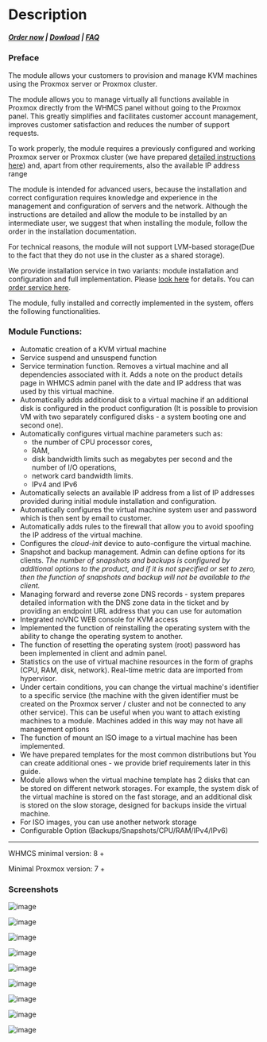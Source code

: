 # Description

#####  [Order now](https://puqcloud.com/index.php?rp=/store/whmcs-module-proxmox-kvm) | [Dowload](https://download.puqcloud.com/WHMCS/servers/PUQ_WHMCS-Proxmox-KVM/) | [FAQ](https://faq.puqcloud.com/)

### Preface

The module allows your customers to provision and manage KVM machines using the Proxmox server or Proxmox cluster.

The module allows you to manage virtually all functions available in Proxmox directly from the WHMCS panel without going to the Proxmox panel. This greatly simplifies and facilitates customer account management, improves customer satisfaction and reduces the number of support requests.

To work properly, the module requires a previously configured and working Proxmox server or Proxmox cluster (we have prepared [detailed instructions here](https://doc.puq.info/books/proxmoxkvm-whmcs-module/chapter/installation-and-configuration-guide)) and, apart from other requirements, also the available IP address range

The module is intended for advanced users, because the installation and correct configuration requires knowledge and experience in the management and configuration of servers and the network. Although the instructions are detailed and allow the module to be installed by an intermediate user, we suggest that when installing the module, follow the order in the installation documentation.

For technical reasons, the module will not support LVM-based storage(Due to the fact that they do not use in the cluster as a shared storage).

We provide installation service in two variants: module installation and configuration and full implementation. Please [look here](https://panel.puqcloud.com/link.php?id=27) for details. You can [order service here](https://panel.puqcloud.com/index.php?rp=/store/whmcs-module-proxmox-kvm/whmcs-proxmox-kvm-installation-service).

The module, fully installed and correctly implemented in the system, offers the following functionalities.

### Module Functions:

- Automatic creation of a KVM virtual machine
- Service suspend and unsuspend function
- Service termination function. Removes a virtual machine and all dependencies associated with it. Adds a note on the product details page in WHMCS admin panel with the date and IP address that was used by this virtual machine.
- Automatically adds additional disk to a virtual machine if an additional disk is configured in the product configuration (It is possible to provision VM with two separately configured disks - a system booting one and second one).
- Automatically configures virtual machine parameters such as: 
    - the number of CPU processor cores,
    - RAM,
    - disk bandwidth limits such as megabytes per second and the number of I/O operations,
    - network card bandwidth limits.
    - IPv4 and IPv6
- Automatically selects an available IP address from a list of IP addresses provided during initial module installation and configuration.
- Automatically configures the virtual machine system user and password which is then sent by email to customer.
- Automatically adds rules to the firewall that allow you to avoid spoofing the IP address of the virtual machine.
- Configures the *cloud-init* device to auto-configure the virtual machine.
- Snapshot and backup management. Admin can define options for its clients. *The number of snapshots and backups is configured by additional options to the product, and if it is not specified or set to zero, then the function of snapshots and backup will not be available to the client.*
- Managing forward and reverse zone DNS records - system prepares detailed information with the DNS zone data in the ticket and by providing an endpoint URL address that you can use for automation
- Integrated noVNC WEB console for KVM access
- Implemented the function of reinstalling the operating system with the ability to change the operating system to another.
- The function of resetting the operating system (root) password has been implemented in client and admin panel.
- Statistics on the use of virtual machine resources in the form of graphs (CPU, RAM, disk, network). Real-time metric data are imported from hypervisor.
- Under certain conditions, you can change the virtual machine's identifier to a specific service (the machine with the given identifier must be created on the Proxmox server / cluster and not be connected to any other service). This can be useful when you want to attach existing machines to a module. Machines added in this way may not have all management options
- The function of mount an ISO image to a virtual machine has been implemented.
- We have prepared templates for the most common distributions but You can create additional ones - we provide brief requirements later in this guide.
- Module allows when the virtual machine template has 2 disks that can be stored on different network storages. For example, the system disk of the virtual machine is stored on the fast storage, and an additional disk is stored on the slow storage, designed for backups inside the virtual machine.
- For ISO images, you can use another network storage
- Configurable Option (Backups/Snapshots/CPU/RAM/IPv4/IPv6)


- - - - - -

WHMCS minimal version: 8 +

Minimal Proxmox version: 7 +

### Screenshots

![image](https://github.com/PUQ-sp-z-o-o/WHMCS-Module-Proxmox-KVM/assets/81689153/2efc1e27-0662-48f1-abce-4c20c408fb1c)

![image](https://github.com/PUQ-sp-z-o-o/WHMCS-Module-Proxmox-KVM/assets/81689153/52a2a142-e938-42df-9748-f939748d3ab9)

![image](https://github.com/PUQ-sp-z-o-o/WHMCS-Module-Proxmox-KVM/assets/81689153/a905839b-34fd-4792-8576-185e4f0a6b3c)

![image](https://github.com/PUQ-sp-z-o-o/WHMCS-Module-Proxmox-KVM/assets/81689153/e2ef55be-0691-4c4b-92f5-61b8ce2023b1)

![image](https://github.com/PUQ-sp-z-o-o/WHMCS-Module-Proxmox-KVM/assets/81689153/030eb710-b3e5-4ce7-83ec-7dd2c3dd37ce)

![image](https://github.com/PUQ-sp-z-o-o/WHMCS-Module-Proxmox-KVM/assets/81689153/fd56f743-8d6e-4c58-bbae-f4a04cfc9473)

![image](https://github.com/PUQ-sp-z-o-o/WHMCS-Module-Proxmox-KVM/assets/81689153/48fb7a12-cd3c-48d2-a61f-73e3986558e4)

![image](https://github.com/PUQ-sp-z-o-o/WHMCS-Module-Proxmox-KVM/assets/81689153/865e0a15-58a3-4763-ad6c-58f1e5f4159e)

![image](https://github.com/PUQ-sp-z-o-o/WHMCS-Module-Proxmox-KVM/assets/81689153/d97c7c7d-e7f8-4d1c-a5d9-8add40f98d94)
